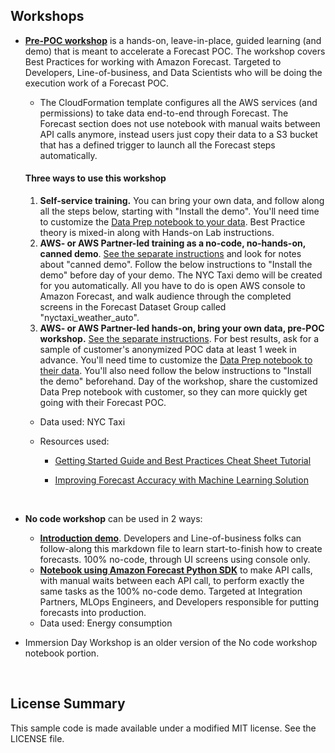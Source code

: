 ## Workshops

- **[Pre-POC workshop](https://github.com/aws-samples/amazon-forecast-samples/tree/master/workshops/pre_POC_workshop)** is a hands-on, leave-in-place, guided learning (and demo) that is meant to accelerate a Forecast POC.  The workshop covers Best Practices for working with Amazon Forecast.  Targeted to Developers, Line-of-business, and Data Scientists who will be doing the execution work of a Forecast POC. 

  - The CloudFormation template configures all the AWS services (and permissions) to take data end-to-end through Forecast.  The Forecast section does not use notebook with manual waits between API calls anymore, instead users just copy their data to a S3 bucket that has a defined trigger to launch all the Forecast steps automatically.   

  #### **Three ways to use this workshop**

  1. **Self-service training.** You can bring your own data, and follow along all the steps below, starting with "Install the demo". You'll need time to customize the [Data Prep notebook to your data](https://github.com/aws-samples/amazon-forecast-samples/blob/master/workshops/pre_POC_workshop/1.Getting_Data_Ready_nytaxi.ipynb). Best Practice theory is mixed-in along with Hands-on Lab instructions.
  2. **AWS- or AWS Partner-led training as a no-code, no-hands-on, canned demo**. [See the separate instructions](https://github.com/aws-samples/amazon-forecast-samples/blob/master/workshops/pre_POC_workshop/AWS_instructions.md) and look for notes about "canned demo". Follow the below instructions to "Install the demo" before day of your demo. The NYC Taxi demo will be created for you automatically. All you have to do is open AWS console to Amazon Forecast, and walk audience through the completed screens in the Forecast Dataset Group called "nyctaxi_weather_auto".
  3. **AWS- or AWS Partner-led hands-on, bring your own data, pre-POC workshop.** [See the separate instructions](https://github.com/aws-samples/amazon-forecast-samples/blob/master/workshops/pre_POC_workshop/AWS_instructions.md). For best results, ask for a sample of customer's anonymized POC data at least 1 week in advance. You'll need time to customize the [Data Prep notebook to their data](https://github.com/aws-samples/amazon-forecast-samples/blob/master/workshops/pre_POC_workshop/1.Getting_Data_Ready_nytaxi.ipynb). You'll also need follow the below instructions to "Install the demo" beforehand. Day of the workshop, share the customized Data Prep notebook with customer, so they can more quickly get going with their Forecast POC.

  - Data used:  NYC Taxi

  - Resources used:  

    - [Getting Started Guide and Best Practices Cheat Sheet Tutorial](https://github.com/aws-samples/amazon-forecast-samples/blob/master/ForecastCheatSheet.md)

    - [Improving Forecast Accuracy with Machine Learning Solution](https://github.com/aws-samples/amazon-forecast-samples/blob/master/workshops/pre_POC_workshop/install-forecast-solution.md)

      <br>

- **No code workshop** can be used in 2 ways:

  - [**Introduction demo**](https://github.com/aws-samples/amazon-forecast-samples/blob/master/workshops/no_code_workshop/forecast-with-console.md).  Developers and Line-of-business folks can follow-along this markdown file to learn start-to-finish how to create forecasts.  100% no-code, through UI screens using console only.  
  - **[Notebook using Amazon Forecast Python SDK](https://github.com/aws-samples/amazon-forecast-samples/blob/master/workshops/no_code_workshop/forecast-with-api-completed.ipynb)** to make API calls, with manual waits between each API call, to perform exactly the same tasks as the 100% no-code demo.  Targeted at Integration Partners, MLOps Engineers, and Developers responsible for putting forecasts into production.
  - Data used:  Energy consumption

- Immersion Day Workshop is an older version of the No code workshop notebook portion.

<br>


## License Summary

This sample code is made available under a modified MIT license. See the LICENSE file.
